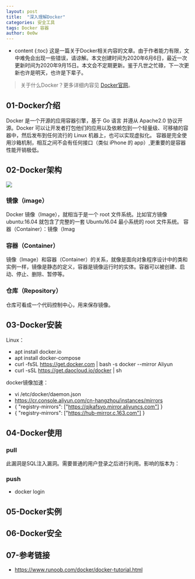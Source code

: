 ```yaml
---
layout: post
title:  "深入理解Docker"
categories: 安全工具
tags: Docker 容器
author: 0e0w
---
```


* content
{:toc}
这是一篇关于Docker相关内容的文章。由于作者能力有限，文中难免会出现一些错误，请谅解。本文创建时间为2020年6月6日，最近一次更新时间为2020年9月15日。本文会不定期更新。鉴于凡世之忙碌，下一次更新也许是明天，也许是下辈子。
> 关于什么Docker？更多详细内容见 [Docker官网](https://www.docker.com/)。

## 01-Docker介绍

Docker 是一个开源的应用容器引擎，基于 Go 语言 并遵从 Apache2.0 协议开源。Docker 可以让开发者打包他们的应用以及依赖包到一个轻量级、可移植的容器中，然后发布到任何流行的 Linux 机器上，也可以实现虚拟化。 容器是完全使用沙箱机制，相互之间不会有任何接口（类似 iPhone 的 app）,更重要的是容器性能开销极低。

## 02-Docker架构



![](https://www.runoob.com/wp-content/uploads/2016/04/576507-docker1.png)

### 镜像（image）

Docker 镜像（Image），就相当于是一个 root 文件系统。比如官方镜像 ubuntu:16.04 就包含了完整的一套 Ubuntu16.04 最小系统的 root 文件系统。 容器（Container）：镜像（Imag

### 容器（Container）

镜像（Image）和容器（Container）的关系，就像是面向对象程序设计中的类和实例一样，镜像是静态的定义，容器是镜像运行时的实体。容器可以被创建、启动、停止、删除、暂停等。

### 仓库（Repository）

仓库可看成一个代码控制中心，用来保存镜像。

## 03-Docker安装

Linux：

- apt install docker.io
- apt install docker-compose
- curl -fsSL https://get.docker.com | bash -s docker --mirror Aliyun
- curl -sSL https://get.daocloud.io/docker | sh

docker镜像加速：

- vi /etc/docker/daemon.json
- https://cr.console.aliyun.com/cn-hangzhou/instances/mirrors
- {  "registry-mirrors": ["https://qjkafsvo.mirror.aliyuncs.com"] }
- {  "registry-mirrors": ["https://hub-mirror.c.163.com"] }

## 04-Docker使用

### pull

此漏洞是SQL注入漏洞。需要普通的用户登录之后进行利用。影响的版本为：

### push

- docker login

## 05-Docker实例

## 06-Docker安全

## 07-参考链接

- https://www.runoob.com/docker/docker-tutorial.html


